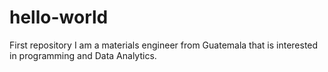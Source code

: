 # hello-world
First repository
I am a materials engineer from Guatemala that is interested in programming and Data Analytics.
